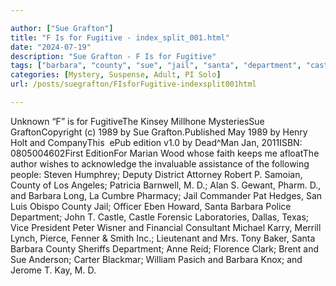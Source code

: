 ```yaml
---

author: ["Sue Grafton"]
title: "F Is for Fugitive - index_split_001.html"
date: "2024-07-19"
description: "Sue Grafton - F Is for Fugitive"
tags: ["barbara", "county", "sue", "jail", "santa", "department", "castle", "unknown", "f", "fugitivethe", "kinsey", "millhone", "mysteriessue", "graftoncopyright", "c", "may", "henry", "holt", "companythis", "epub", "edition", "jan", "editionfor", "marian", "wood"]
categories: [Mystery, Suspense, Adult, PI Solo]
url: /posts/suegrafton/FIsforFugitive-indexsplit001html

---
```



Unknown
“F” is for FugitiveThe Kinsey Millhone MysteriesSue GraftonCopyright (c) 1989 by Sue Grafton.Published May 1989 by Henry Holt and CompanyThis  ePub edition v1.0 by Dead^Man Jan, 2011ISBN: 0805004602First EditionFor Marian Wood whose faith keeps me afloatThe author wishes to acknowledge the invaluable assistance of the following people: Steven Humphrey; Deputy District Attorney Robert P. Samoian, County of Los Angeles; Patricia Barnwell, M. D.; Alan S. Gewant, Pharm. D., and Barbara Long, La Cumbre Pharmacy; Jail Commander Pat Hedges, San Luis Obispo County Jail; Officer Eben Howard, Santa Barbara Police Department; John T. Castle, Castle Forensic Laboratories, Dallas, Texas; Vice President Peter Wisner and Financial Consultant Michael Karry, Merrill Lynch, Pierce, Fenner & Smith Inc.; Lieutenant and Mrs. Tony Baker, Santa Barbara County Sheriffs Department; Anne Reid; Florence Clark; Brent and Sue Anderson; Carter Blackmar; William Pasich and Barbara Knox; and Jerome T. Kay, M. D.
